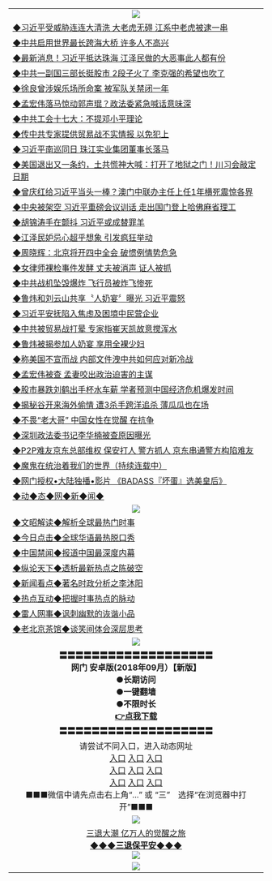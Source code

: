 <table>
  <tr>
    <td align=center><img src="https://github.com/gyhhx/image-upload/blob/master/yaowen.jpg" /></td>
  </tr>
   <tr>
<td align=left>
<a href="http://h147k43d.wink.gt.erotikload.at/oo.aspx?name=c969470&key=l9gs164o&from=gy">◆习近平受威胁连连大清洗 大老虎无碍 江系中老虎被逮一串</a><br/>
</td>
   </tr>
 <tr>
<td align=left>
<a href="http://h127k443d.wink.gt.erotikload.at/oo.aspx?name=c969487&key=l9gs164o&from=gy">◆中共启用世界最长跨海大桥 许多人不高兴</a><br/></td>
  </tr>
   </tr>
  <tr>
<td align=left>
<a href="http://1478l43d.wink.gt.erotikload.at/oo.aspx?name=c969425&key=l9gs164o&from=gy">◆最新消息！习近平抵达珠海 江泽民做的大恶事此人都有份</a><br/></td>
 </tr>
  <tr>
<td align=left>
<a href="http://h18l2443d.wink.gt.erotikload.at/oo.aspx?name=c969451&key=l9gs164o&from=gy">◆中共一副国三部长挺股市 2段子火了 李克强的希望也吹了</a><br/></td>
 </tr>
   <tr>
<td align=left>
<a href="http://h1248l43d.wink.gt.erotikload.at/oo.aspx?name=c969475&key=l9gs164o&from=gy">◆徐良曾涉娱乐场所命案 被军队关禁闭一年</a><br/></td>
   </tr> 
  <tr>
<td align=left>
<a href="http://18l32443d.wink.gt.erotikload.at/oo.aspx?name=c969463&key=l9gs164o&from=gy">◆孟宏伟落马惊动郭声琨？政法委紧急喊话意味深</a><br/></td>
  </tr> 
 <tr>
<td align=left>
<a href="http://8l132443d.wink.gt.erotikload.at/oo.aspx?name=c969569&key=l9gs164o&from=gy">◆中共工会十七大：不提邓小平理论</a><br/>
</td>
   </tr>
 <tr>
<td align=left>
<a href="http://h684l2hf3d.wink.gt.erotikload.at/oo.aspx?name=c969503&key=l9gs164o&from=gy">◆传中共专家提供贸易战不实情报 以免犯上</a><br/>
</td>
   </tr>
 <tr>
<td align=left>
<a href="http://2248l43d.wink.gt.erotikload.at/oo.aspx?name=c969564&key=l9gs164o&from=gy">◆习近平南巡同日 珠江实业集团董事长落马</a><br/></td>
  </tr>
  <tr>
<td align=left>
<a href="http://3248l43d.wink.gt.erotikload.at/oo.aspx?name=c969679&key=l9gs164o&from=gy">◆美国退出又一条约，土共慌神大喊：打开了地狱之门！川习会敲定日期</a><br/></td>
 </tr>
   <tr>
<td align=left>
<a href="http://h1433433d.wink.gt.erotikload.at/oo.aspx?name=c969187&key=l9gs164o&from=gy">◆曾庆红给习近平当头一棒？澳门中联办主任上任1年横死震惊各界</a><br/>
</td>
   </tr>
 <tr>
<td align=left>
<a href="http://h12244333d.wink.gt.erotikload.at/oo.aspx?name=c969163&key=l9gs164o&from=gy">◆中央被架空 习近平重磅会议训话 走出国门登上哈佛麻省理工</a><br/></td>
  </tr>
   </tr>
  <tr>
<td align=left>
<a href="http://14e2f43d.wink.gt.erotikload.at/oo.aspx?name=c969311&key=l9gs164o&from=gy">◆胡锦涛手在颤抖 习近平或成替罪羊</a><br/></td>
 </tr>
  <tr>
<td align=left>
<a href="http://h124e2f43d.wink.gt.erotikload.at/oo.aspx?name=c969264&key=l9gs164o&from=gy">◆江泽民妒忌心超乎想象 引发疯狂举动</a><br/></td>
 </tr>
   <tr>
<td align=left>
<a href="http://h12re443d.wink.gt.erotikload.at/oo.aspx?name=c969122&key=l9gs164o&from=gy">◆周晓辉：北京将开四中全会 破惯例情势危急</a><br/></td>
   </tr> 
  <tr>
<td align=left>
<a href="http://13er2443d.wink.gt.erotikload.at/oo.aspx?name=c969242&key=l9gs164o&from=gy">◆女律师裸检事件发酵 丈夫被消声 证人被抓</a><br/></td>
  </tr> 
 <tr>
<td align=left>
<a href="http://132er443d.wink.gt.erotikload.at/oo.aspx?name=c969171&key=l9gs164o&from=gy">◆中共战机坠毁爆炸 飞行员被炸飞惨死</a><br/>
</td>
   </tr>
 <tr>
<td align=left>
<a href="http://h62herf3d.wink.gt.erotikload.at/oo.aspx?name=c969120&key=l9gs164o&from=gy">◆鲁炜和刘云山共享〝人奶宴〞曝光 习近平震怒</a><br/>
</td>
   </tr>
 <tr>
<td align=left>
<a href="http://2324rt43d.wink.gt.erotikload.at/oo.aspx?name=c969265&key=l9gs164o&from=gy">◆习近平安抚陷入焦虑及困境中民营企业</a><br/></td>
  </tr>
  <tr>
<td align=left>
<a href="http://324r3e43d.wink.gt.erotikload.at/oo.aspx?name=c969230&key=l9gs164o&from=gy">◆中共被贸易战打晕 专家指崔天凯故意搅浑水</a><br/></td>
 </tr>
   <tr>
<td align=left>
<a href="http://h14e3r43d.wink.gt.erotikload.at/oo.aspx?name=c968945&key=l9gs164o&from=gy">◆鲁炜被揭参加人奶宴 享用全裸少妇</a><br/>
</td>
   </tr>
 <tr>
<td align=left>
<a href="http://h12er443d.wink.gt.erotikload.at/oo.aspx?name=c969031&key=l9gs164o&from=gy">◆称美国不宣而战 内部文件洩中共如何应对新冷战</a><br/></td>
  </tr>
   </tr>
  <tr>
<td align=left>
<a href="http://14e23r43d.wink.gt.erotikload.at/oo.aspx?name=c968955&key=l9gs164o&from=gy">◆孟宏伟被查 孟妻咬出政治迫害的主谋</a><br/></td>
 </tr>
  <tr>
<td align=left>
<a href="http://h1er443d.wink.gt.erotikload.at/oo.aspx?name=c968848&key=l9gs164o&from=gy">◆股市暴跌刘鹤出手杯水车薪 学者预测中国经济危机爆发时间</a><br/></td>
 </tr>
   <tr>
<td align=left>
<a href="http://h12er443d.wink.gt.erotikload.at/oo.aspx?name=c968878&key=l9gs164o&from=gy">◆揭秘谷开来海外偷情 遭3杀手跨洋追杀 薄瓜瓜也在场</a><br/></td>
   </tr> 
  <tr>
<td align=left>
<a href="http://132er443d.wink.gt.erotikload.at/oo.aspx?name=c968962&key=l9gs164o&from=gy">◆不畏“老大哥” 中国女性在觉醒 在抗争</a><br/></td>
  </tr> 
 <tr>
<td align=left>
<a href="http://1324er43d.wink.gt.erotikload.at/oo.aspx?name=c968930&key=l9gs164o&from=gy">◆深圳政法委书记李华楠被查原因曝光</a><br/>
</td>
   </tr>
 <tr>
<td align=left>
<a href="http://h62erhf3d.wink.gt.erotikload.at/oo.aspx?name=c969017&key=l9gs164o&from=gy">◆P2P难友京东总部维权 保安打人 警方抓人 京东串通警方构陷难友</a><br/>
</td>
   </tr>
  <tr>
<td align=left>
<a href="http://a4r2343d.wink.gt.erotikload.at/oo.aspx?name=c919750&key=l9gs164o&from=gy">◆魔鬼在统治着我们的世界（持续连载中）</a><br/>
</td>
</tr>
 <tr>
<td align=left>
<a href="http://h6ehf3d.wink.gt.erotikload.at/oo.aspx?name=c841033&key=l9gs164o&from=gy">◆网门授权•大陆独播•影片 《BADASS『坏蛋』选美皇后》 </a><br/>
</td>
   </tr>
   <tr>
<td align=left>
<a href="http://h6ehd.wink.gt.erotikload.at/oo.aspx?name=c841287&key=l9gs164o&from=gy">◆动◆态◆网◆新◆闻◆</a><br/></td>
  </tr>
    <tr>
    <td align=center><img src="https://github.com/gyhhx/image-upload/blob/master/shipin.jpg" /></td>
  </tr>
  <tr>
   <td align=left>
<a href="http://a44r3d.wink.gt.erotikload.at/oo.aspx?name=c816857&key=l9gs164o&from=gy&tag=9973110">◆文昭解读◆解析全球最热门时事</a><br/>
    </td>
  </tr>
   <tr>
   <td align=left> 
<a href="http://a443d.wink.gt.erotikload.at/oo.aspx?name=c816850&key=l9gs164o&from=gy&tag=9877">◆今日点击◆全球华语最热脱口秀</a><br/>
    </td>
  </tr>
  <tr>
  <td align=left>
<a href="http://h2rt4443d.wink.gt.erotikload.at/oo.aspx?name=c816860&key=l9gs164o&from=gy&tag=99733110">◆中国禁闻◆报道中国最深度内幕</a><br/>
   </tr>
  <tr>
     <td align=left>
<a href="http://h2er4243d.wink.gt.erotikload.at/oo.aspx?name=c816855&key=l9gs164o&from=gy&tag=997110">◆纵论天下◆透析最新热点之陈破空</a><br/>
   </tr>
   <tr>
      <td align=left>
<a href="http://h24fer43d.wink.gt.erotikload.at/oo.aspx?name=c838308&key=l9gs164o&from=gy&tag=9973110">◆新闻看点◆著名时政分析之李沐阳</a><br/>
   </tr>
   <tr>
     <td align=left>
<a href="http://h24er4f3d.wink.gt.erotikload.at/oo.aspx?name=c816852&key=l9gs164o&from=gy&tag=9733110">◆热点互动◆把握时事热点的脉动</a><br/>
   </tr>
   <tr>
      <td align=left>
<a href="http://h24er24f3d.wink.gt.erotikload.at/oo.aspx?name=c816694&key=l9gs164o&from=gy&tag=93310">◆雷人网事◆讽刺幽默的诙谐小品</a><br/>
   </tr>
   <tr>
    <td align=left>
<a href="http://h2g4rtf43d.wink.gt.erotikload.at/oo.aspx?name=c816650&key=l9gs164o&from=gy&tag=9973110">◆老北京茶馆◆谈笑间体会深层思考</a><br/>
   </tr>
   <tr>
  <td align=center><img src="https://github.com/gyhhx/image-upload/blob/master/new1.jpg" />
  </td>
  </tr>
   <tr>
    <td align=center>
 <b>〓〓〓〓〓〓〓〓〓〓〓〓〓〓〓〓〓〓〓<br/>网门 安卓版(2018年09月）【新版】<br/> ●长期访问<br/> ●一键翻墙<br/>  ●不限时长<br/> 
 <a href="https://share.weiyun.com/5CKQMxM">👉<b>点我下载</a><br/>〓〓〓〓〓〓〓〓〓〓〓〓〓〓〓〓〓〓〓<br/>
    </td>
    </tr>
   <tr>
    <td align=center>请尝试不同入口，进入动态网址<br/>
     <a href="https://s3.us-east-2.amazonaws.com/ogateh/show.htm?from=gy">入口</a>
      <a href="https://s3.eu-west-2.amazonaws.com/ogatel/show.htm?from=gy">入口</a>
      <a href="https://s3.amazonaws.com/ogate/show.htm?from=oGateg">入口</a><br/>
      <a href="https://s3.ap-northeast-2.amazonaws.com/ogates/show.htm?from=gy">入口</a>
      <a href="https://s3.eu-central-1.amazonaws.com/ogatef/show.htm?from=gy">入口</a>
      <a href="https://s3.ap-south-1.amazonaws.com/ogatem/show.htm?from=gy">入口</a><br/>
      <a href="https://s3-us-west-1.amazonaws.com/ogaten/show.htm?from=gy">入口</a>
      <a href="https://s3.ca-central-1.amazonaws.com/ogatec/show.htm?from=gy">入口</a>
      <a href="https://s3-ap-northeast-1.amazonaws.com/ogatet/show.htm?from=gy">入口</a><br/>
      ■■■微信中请先点击右上角“...” 或 “三”　选择“在浏览器中打开”■■■<b><br/>
    </td>
  </tr>
  <tr>
    <td align=center><img src="https://github.com/gyhhx/image-upload/blob/master/3.jpg" /> </td>
</tr>
  <tr>  
  <td align=center>
  <a href="http://h241rer243d.wink.gt.erotikload.at/oo.aspx?name=c894205&key=l9gs164o&from=gy&tag=9973110">三退大潮 亿万人的觉醒之旅</a><br/>
      <a href="http://wwj24tr43d.wink.gt.erotikload.at/oo.aspx?name=ogQuit.aspx&key=l9gs164o&from=gy"><b>◆◆◆三退保平安◆◆◆<br/></a>
      <img src="https://github.com/gyhhx/image-upload/blob/master/3t.jpg" /><br/>
      </td>
  </tr>
   <tr>
    <td align=center><img src="https://raw.githubusercontent.com/oGate2/Up/master/oGate_640.jpg"/></td>
  </tr>
</table>
